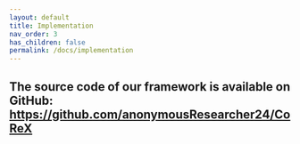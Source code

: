 ```yaml
---
layout: default
title: Implementation
nav_order: 3
has_children: false
permalink: /docs/implementation
---
```


The source code of our framework is available on GitHub: https://github.com/anonymousResearcher24/CoReX
---